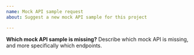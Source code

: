 ```yaml
---
name: Mock API sample request
about: Suggest a new mock API sample for this project

---
```


**Which mock API sample is missing?**
Describe which mock API is missing, and more specifically which endpoints.
